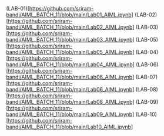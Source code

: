 (LAB-01)[https://github.com/sriram-bandi/AIML_BATCH_11/blob/main/Lab01_AIML.ipynb]
(LAB-02)[https://github.com/sriram-bandi/AIML_BATCH_11/blob/main/Lab02_AIML.ipynb]
(LAB-03)[https://github.com/sriram-bandi/AIML_BATCH_11/blob/main/Lab03_AIML.ipynb]
(LAB-05)[https://github.com/sriram-bandi/AIML_BATCH_11/blob/main/Lab05_AIML.ipynb]
(LAB-04)[https://github.com/sriram-bandi/AIML_BATCH_11/blob/main/Lab04_AIML.ipynb]
(LAB-06)[https://github.com/sriram-bandi/AIML_BATCH_11/blob/main/Lab06_AIML.ipynb]
(LAB-07)[https://github.com/sriram-bandi/AIML_BATCH_11/blob/main/Lab06_AIML.ipynb]
(LAB-08)[https://github.com/sriram-bandi/AIML_BATCH_11/blob/main/Lab08_AIML.ipynb]
(LAB-09)[https://github.com/sriram-bandi/AIML_BATCH_11/blob/main/Lab09_AIML.ipynb]
(LAB-10)[https://github.com/sriram-bandi/AIML_BATCH_11/blob/main/Lab10_AIML.ipynb]
